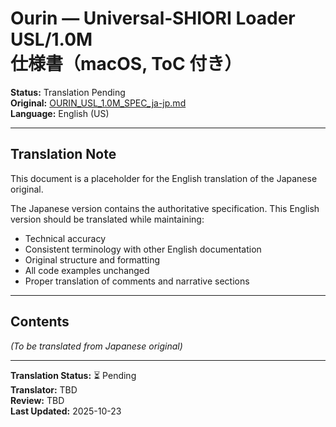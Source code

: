 # Ourin — Universal‑SHIORI Loader **USL/1.0M** 仕様書（macOS, ToC 付き）

**Status:** Translation Pending  
**Original:** [OURIN_USL_1.0M_SPEC_ja-jp.md](./OURIN_USL_1.0M_SPEC_ja-jp.md)  
**Language:** English (US)

---

## Translation Note

This document is a placeholder for the English translation of the Japanese original.

The Japanese version contains the authoritative specification. This English version should be translated while maintaining:

- Technical accuracy
- Consistent terminology with other English documentation
- Original structure and formatting
- All code examples unchanged
- Proper translation of comments and narrative sections

---

## Contents

*(To be translated from Japanese original)*

---

**Translation Status:** ⏳ Pending  
**Translator:** TBD  
**Review:** TBD  
**Last Updated:** 2025-10-23
